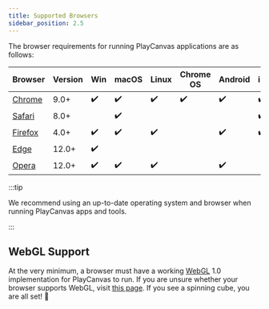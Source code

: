 ```yaml
---
title: Supported Browsers
sidebar_position: 2.5
---
```


The browser requirements for running PlayCanvas applications are as follows:

| Browser                                     | Version | Win      | macOS    | Linux    | Chrome OS | Android  | iOS      |
| ------------------------------------------- | ------- | -------- | -------- | -------- | --------- | -------- | -------- |
| [Chrome](https://www.google.com/chrome/)    | 9.0+    | ✔️      | ✔️       | ✔️      | ✔️        | ✔️      | ✔️       |
| [Safari](https://www.apple.com/safari/)     | 8.0+    |          | ✔️      |          |           |          | ✔️       |
| [Firefox](https://www.mozilla.org/firefox/) | 4.0+    | ✔️      | ✔️       | ✔️      |           | ✔️       | ✔️      |
| [Edge](https://www.microsoft.com/edge)      | 12.0+   | ✔️      |          |          |           |          |          |
| [Opera](https://www.opera.com/)             | 12.0+   | ✔️      | ✔️       | ✔️      |           | ✔️       |          |

:::tip

We recommend using an up-to-date operating system and browser when running PlayCanvas apps and tools.

:::

## WebGL Support

At the very minimum, a browser must have a working [WebGL](https://en.wikipedia.org/wiki/WebGL) 1.0 implementation for PlayCanvas to run. If you are unsure whether your browser supports WebGL, visit [this page](https://get.webgl.org/). If you see a spinning cube, you are all set! 🎉
